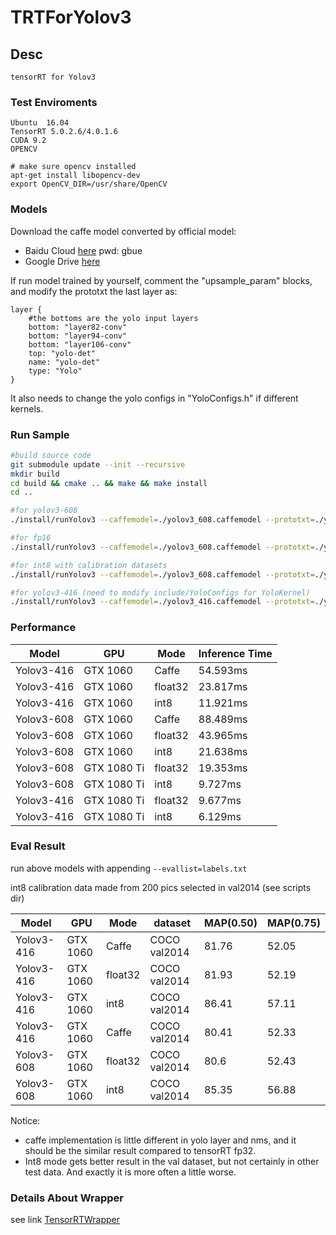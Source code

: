 # TRTForYolov3

## Desc

    tensorRT for Yolov3

### Test Enviroments

    Ubuntu  16.04
    TensorRT 5.0.2.6/4.0.1.6
    CUDA 9.2
    OPENCV

```
# make sure opencv installed
apt-get install libopencv-dev
export OpenCV_DIR=/usr/share/OpenCV
```
    
### Models

Download the caffe model converted by official model:

+ Baidu Cloud [here](https://pan.baidu.com/s/1VBqEmUPN33XrAol3ScrVQA) pwd: gbue
+ Google Drive [here](https://drive.google.com/open?id=18OxNcRrDrCUmoAMgngJlhEglQ1Hqk_NJ)


If run model trained by yourself, comment the "upsample_param" blocks, and modify the prototxt the last layer as:
```
layer {
    #the bottoms are the yolo input layers
    bottom: "layer82-conv"
    bottom: "layer94-conv"
    bottom: "layer106-conv"
    top: "yolo-det"
    name: "yolo-det"
    type: "Yolo"
}
```

It also needs to change the yolo configs in "YoloConfigs.h" if different kernels.

### Run Sample

```bash
#build source code
git submodule update --init --recursive
mkdir build
cd build && cmake .. && make && make install
cd ..

#for yolov3-608
./install/runYolov3 --caffemodel=./yolov3_608.caffemodel --prototxt=./yolov3_608_trt.prototxt --input=./test.jpg --W=608 --H=608 --class=80

#for fp16
./install/runYolov3 --caffemodel=./yolov3_608.caffemodel --prototxt=./yolov3_608_trt.prototxt --input=./test.jpg --W=608 --H=608 --class=80 --mode=fp16

#for int8 with calibration datasets
./install/runYolov3 --caffemodel=./yolov3_608.caffemodel --prototxt=./yolov3_608_trt.prototxt --input=./test.jpg --W=608 --H=608 --class=80 --mode=int8 --calib=./calib_sample.txt

#for yolov3-416 (need to modify include/YoloConfigs for YoloKernel)
./install/runYolov3 --caffemodel=./yolov3_416.caffemodel --prototxt=./yolov3_416_trt.prototxt --input=./test.jpg --W=416 --H=416 --class=80
```


### Performance

Model | GPU | Mode | Inference Time
-- | -- | -- | -- 
Yolov3-416 |  GTX 1060 | Caffe | 54.593ms
Yolov3-416 |  GTX 1060 | float32 | 23.817ms
Yolov3-416 |  GTX 1060 | int8 | 11.921ms
Yolov3-608 |  GTX 1060 | Caffe | 88.489ms
Yolov3-608 | GTX 1060 | float32 | 43.965ms
Yolov3-608 |  GTX 1060 | int8 | 21.638ms
Yolov3-608 | GTX 1080 Ti | float32 | 19.353ms
Yolov3-608 | GTX 1080 Ti | int8 | 9.727ms
Yolov3-416 |  GTX 1080 Ti | float32 | 9.677ms
Yolov3-416 |  GTX 1080 Ti | int8 | 6.129ms  | li

### Eval Result

run above models with appending ```--evallist=labels.txt```

int8 calibration data made from 200 pics selected in val2014 (see scripts dir)

Model | GPU | Mode | dataset | MAP(0.50) | MAP(0.75)
-- | -- | -- | -- | -- | --
Yolov3-416 | GTX 1060 | Caffe | COCO val2014 | 81.76 | 52.05
Yolov3-416 | GTX 1060 | float32 | COCO val2014 | 81.93 | 52.19
Yolov3-416 | GTX 1060 | int8 | COCO val2014 | 86.41 | 57.11
Yolov3-416 | GTX 1060 | Caffe | COCO val2014 | 80.41 | 52.33
Yolov3-608 | GTX 1060 | float32 | COCO val2014 |  80.6 | 52.43
Yolov3-608 | GTX 1060 | int8 | COCO val2014 |  85.35 | 56.88 | li


Notice: 
+ caffe implementation is little different in yolo layer and nms, and it should be the similar result compared to tensorRT fp32. 
+ Int8 mode gets better result in the val dataset, but not certainly in other test data. And exactly it is more often a little worse.

### Details About Wrapper

see link [TensorRTWrapper](https://github.com/lewes6369/tensorRTWrapper)
